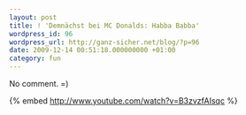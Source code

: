 ```yaml
---
layout: post
title: ! 'Demnächst bei MC Donalds: Habba Babba'
wordpress_id: 96
wordpress_url: http://ganz-sicher.net/blog/?p=96
date: 2009-12-14 00:51:18.000000000 +01:00
category: fun
---
```


No comment. =)

{% embed http://www.youtube.com/watch?v=B3zvzfAIsqc %}

